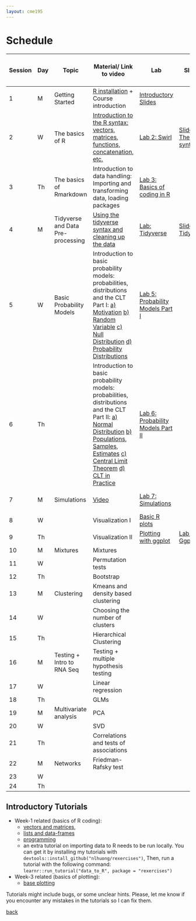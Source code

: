 ```yaml
---
layout: cme195
---
```


# [](#schedule) Schedule

| Session | Day | Topic | Material/ Link to video | Lab | Slides| Further Material for the discussion |
|-|-|-|-|-|-|-|
| 1 | M | Getting Started | [R installation](./installation) + Course introduction | [Introductory Slides](./assets/lectures/Lecture1_Intro.html)|  |  | 
| 2 | W | The basics of R | [Introduction to the R syntax: vectors, matrices, functions, concatenation, etc.]() | [Lab 2: Swirl](./assets/lectures/Lab1-setup/Lec1_Exercises.nb.html) | [Slides: The R-syntax](./assets/lectures/Lecture1_IntroCoding.html)| |
| 3 | Th | The basics of Rmarkdown | Introduction to data handling: Importing and transforming data, loading packages| [Lab 3: Basics of coding in R](./assets/lectures/Lab1_setup/Lecture1_Intro2Markdown.html)|  |   [Exercise Template for Lab 3](./assets/lectures/Lab1-setup/template-exerciseweek1.Rmd)
| 4 | M | Tidyverse and Data Pre-processing| [Using the tidyverse syntax and cleaning up the data]() | [Lab: Tidyverse](./assets/lectures/Labs-Week2/session4_Exercises.nb.html)| [Slides: Tidyverse](./assets/lectures/Lecture_tidyverse.html) |  |
| 5 | W | Basic Probability Models | Introduction to basic probability models: probabilities, distributions and the CLT Part I:  [a) Motivation](https://www.youtube.com/watch?v=6nvhFgmrvLE) [b) Random Variable](https://www.youtube.com/watch?v=AxJf1nXrW8U) [c) Null Distribution](https://www.youtube.com/watch?v=G5ZjYy1vS8k) [d) Probability Distributions](https://www.youtube.com/watch?v=govBS0uJ9GA)| [Lab 5: Probability Models Part I](./biox-rbootcamp.github.io/assets/lectures/session5.html) |  | [Exercise Template for Lab 5](./biox-rbootcamp.github.io/assets/lectures/session5.Rmd) |
| 6 | Th |  | Introduction to basic probability models: probabilities, distributions and the CLT Part II: [a) Normal Distribution](https://www.youtube.com/watch?v=fwaxgik7aj4) [b) Populations, Samples, Estimates](https://www.youtube.com/watch?v=99WNX608k0Y) [c) Central Limit Theorem](https://www.youtube.com/watch?v=aYA8ZG-ltqQ) [d) CLT in Practice](https://www.youtube.com/watch?v=QOeoxOgYpzU)| [Lab 6: Probability Models Part II](./biox-rbootcamp.github.io/assets/lectures/session6.html) |  |  |
| 7 | M | Simulations | [Video]() | [Lab 7: Simulations](./biox-rbootcamp.github.io/assets/lectures/Lab2_simulations/Lab2_simulations.html)  |  | [Exercise Template for Lab 6](./biox-rbootcamp.github.io/assets/lectures/session6.Rmd) |
| 8 | W |  | Visualization I | [Basic R plots]()  |  |  |
| 9 | Th |  | Visualization II | [Plotting with ggplot](link) | [Lab 9: Ggplot2](./biox-rbootcamp.github.io/assets/lectures/Lab3_graphics/Lab3_graphics.html)  |  |
| 10 | M | Mixtures | Mixtures |  |  |  |
| 11 | W |  | Permutation tests |  |  |  |
| 12 | Th |  | Bootstrap |  |  |  |
| 13 | M | Clustering | Kmeans and density based clustering |  |  |  |
| 14 | W |  | Choosing the number of clusters |  |  |  |
| 15 | Th |  | Hierarchical Clustering |  |  |  |
| 16 | M | Testing + Intro to RNA Seq | Testing + multiple hypothesis testing |  |  |  |
| 17 | W |  | Linear regression |  |  |  |
| 18 | Th |  | GLMs |  |  |  |
| 19 | M | Multivariate analysis | PCA |  |  |  |
| 20 | W |  | SVD |  |  |  |
| 21 | Th |  | Correlations and tests of associations |  |  |  |
| 22 | M | Networks | Friedman-Rafsky test |  |  |  |
| 23 | W |  |  |  |  |  |
| 24 | Th |  |  |  |  |  |


## [](#tut) Introductory Tutorials

* Week-1 related (basics of R coding):
    + [vectors and matrices](https://cme195.shinyapps.io/vectors_and_matrices/),
    + [lists and data-frames](https://cme195.shinyapps.io/lists_and_data_frames/)
    + [programming](https://cme195.shinyapps.io/programming/)
    +  an extra tutorial on importing data to R needs to be run locally. You can
get it by installing my tutorials with `devtools::install_github("nlhuong/rexercises")`,
Then, run a tutorial with the following command:  
`learnr::run_tutorial("data_to_R", package = "rexercises")`
* Week-3 related (basics of plotting):
    + [base plotting](https://cme195.shinyapps.io/base_plotting/)

Tutorials might include bugs, or some unclear hints. Please, let me know
if you encounter any mistakes in the tutorials so I can fix them.

[back](./)
